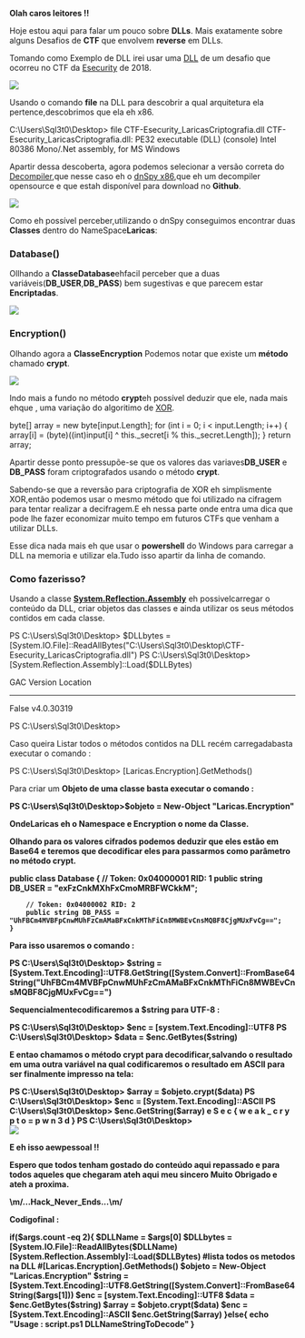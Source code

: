 <strong>Olah caros leitores !!</strong>

<p>Hoje estou aqui para falar um pouco sobre <strong>DLLs</strong>. Mais exatamente sobre alguns Desafios de <strong>CTF</strong> que envolvem  <strong>reverse</strong> em DLLs.</p>

<p>Tomando como Exemplo de DLL irei usar uma <a href=”https://github.com/sql3t0/shellterlabsCTF/blob/master/tools/LoadDLL/CTF-Esecurity_LaricasCriptografia.dll?raw=true”>DLL</a> de um desafio que ocorreu no CTF da <a href=”https://ctf.esecurity.com.br”>Esecurity</a> de 2018.</p> 

<img src="https://github.com/sql3t0/shellterlabsCTF/blob/master/tools/WriteupsSiteDeadlokTeam/LoadDLLsPowerShell/imgs/img_00.png?raw=true" />
 
<p>Usando o comando <strong>file</strong> na DLL para descobrir a qual arquitetura ela pertence,descobrimos que ela eh x86.</p>

<div>
C:\Users\Sql3t0\Desktop> file CTF-Esecurity_LaricasCriptografia.dll
CTF-Esecurity_LaricasCriptografia.dll: PE32 executable (DLL) (console) Intel 80386 Mono/.Net assembly, for MS Windows
</div>

<p>Apartir dessa descoberta, agora podemos selecionar a versão correta do <a href=”https://en.wikipedia.org/wiki/Decompiler”>Decompiler</a>,que nesse caso eh o <a href=”https://github.com/0xd4d/dnSpy”>dnSpy x86</a>,que eh um decompiler opensource e que estah disponível para download no <strong>Github</strong>.</p>

<img src="https://github.com/sql3t0/shellterlabsCTF/blob/master/tools/WriteupsSiteDeadlokTeam/LoadDLLsPowerShell/imgs/img_01.png?raw=true" />
 
<p>Como eh possível perceber,utilizando o dnSpy conseguimos encontrar duas <strong>Classes</strong> dentro do NameSpace<strong>Laricas</strong>:</p>
<h3>Database()</h3>
<p>Ollhando a <strong>Classe</strong><strong>Database</strong>ehfacil perceber que a duas variáveis(<strong>DB_USER</strong>,<strong>DB_PASS</strong>) bem sugestivas e que parecem estar <strong>Encriptadas</strong>.</p>
 
<img src="https://github.com/sql3t0/shellterlabsCTF/blob/master/tools/WriteupsSiteDeadlokTeam/LoadDLLsPowerShell/imgs/img_02.png?raw=true" />

<h3>Encryption()</h3>
<p>Olhando agora a <strong>Classe</strong><strong>Encryption</strong> Podemos notar que existe um <strong>método</strong> chamado <strong>crypt</strong>.</p>

<img src="https://github.com/sql3t0/shellterlabsCTF/blob/master/tools/WriteupsSiteDeadlokTeam/LoadDLLsPowerShell/imgs/img_03.png?raw=true" />
 
<p>Indo mais a fundo no método <strong>crypt</strong>eh possível deduzir que ele, nada mais ehque , uma variação do algoritimo de <a href=”https://en.wikipedia.org/wiki/XOR_cipher”>XOR</a>.</p>

<div>
byte[] array = new byte[input.Length];
            for (int i = 0; i < input.Length; i++)
            {
                array[i] = (byte)((int)input[i] ^ this._secret[i % this._secret.Length]);
            }
return array;
</div>

<p>Apartir desse ponto pressupõe-se que os valores das variaves<strong>DB_USER</strong> e <strong>DB_PASS</strong> foram criptografados usando o método <strong>crypt</strong>.</p>

<p>Sabendo-se que a reversão para criptografia de XOR eh simplismente XOR,então podemos usar o mesmo método que foi utilizado na cifragem para tentar realizar a decifragem.E eh nessa parte onde entra uma dica que pode lhe fazer economizar muito tempo em futuros CTFs que venham a utilizar DLLs.</p>

<p>Esse dica nada mais eh que usar o <strong>powershell</strong> do Windows para carregar a DLL na memoria e utilizar ela.Tudo isso apartir da linha de comando.</p>

<h3>Como fazerisso<strong>?</strong></h3>
<p>Usando a classe <strong><a href=”https://docs.microsoft.com/pt-br/dotnet/api/system.reflection.assembly?view=netframework-4.7.2”>System.Reflection.Assembly</a></strong> eh possivelcarregar o conteúdo da DLL, criar objetos das classes e ainda utilizar os seus métodos contidos em cada classe.</p>

<div>
PS C:\Users\Sql3t0\Desktop> $DLLbytes = [System.IO.File]::ReadAllBytes("C:\Users\Sql3t0\Desktop\CTF-Esecurity_LaricasCriptografia.dll")
PS C:\Users\Sql3t0\Desktop> [System.Reflection.Assembly]::Load($DLLBytes)

GAC    Version        Location
---    -------        --------
False  v4.0.30319


PS C:\Users\Sql3t0\Desktop>
</div>

<p>Caso queira Listar todos o métodos contidos na DLL recém carregadabasta executar o comando :</p>

<div>
PS C:\Users\Sql3t0\Desktop> [Laricas.Encryption].GetMethods()
</div>

<p>Para criar um <strong>Objeto</sctrong> de uma classe basta executar o comando :</p>

<div>
PS C:\Users\Sql3t0\Desktop>$objeto = New-Object "Laricas.Encryption"
</div>

<p>Onde<strong>Laricas</strong> eh o Namespace e <strong>Encryption</strong> o nome da <strong>Classe</strong>.</p>

<p>Olhando para os valores cifrados podemos deduzir que eles estão em Base64 e teremos que decodificar eles para passarmos como parâmetro no método <strong>crypt</strong>.</p>

<div>
public class Database
    {
        // Token: 0x04000001 RID: 1
        public string DB_USER = "exFzCnkMXhFxCmoMRBFWCkkM";

        // Token: 0x04000002 RID: 2
        public string DB_PASS = "UhFBCm4MVBFpCnwMUhFzCmAMaBFxCnkMThFiCn8MWBEvCnsMQBF8CjgMUxFvCg==";
    }
</div>

<p>Para isso usaremos o comando :</p>

<div>
PS C:\Users\Sql3t0\Desktop> $string = [System.Text.Encoding]::UTF8.GetString([System.Convert]::FromBase64String("UhFBCm4MVBFpCnwMUhFzCmAMaBFxCnkMThFiCn8MWBEvCnsMQBF8CjgMUxFvCg==")
</div>

<p>Sequencialmentecodificaremos a <strong>$string</strong> para <strong>UTF-8</strong> :</p>

<div>
PS C:\Users\Sql3t0\Desktop> $enc = [system.Text.Encoding]::UTF8
PS C:\Users\Sql3t0\Desktop> $data = $enc.GetBytes($string)
</div>

<p>E entao chamamos o método <strong>crypt</strong> para decodificar,salvando o resultado em uma outra variável na qual codificaremos o resultado em <strong>ASCII</strong> para ser finalmente impresso na tela:</p>

<div>
PS C:\Users\Sql3t0\Desktop> $array = $objeto.crypt($data)
PS C:\Users\Sql3t0\Desktop> $enc = [System.Text.Encoding]::ASCII
PS C:\Users\Sql3t0\Desktop> $enc.GetString($array)
e S e c { w e a k _ c r y p t o = p w n 3 d }
PS C:\Users\Sql3t0\Desktop>
</div>

<img src="https://github.com/sql3t0/shellterlabsCTF/blob/master/tools/WriteupsSiteDeadlokTeam/LoadDLLsPowerShell/imgs/img_04.png?raw=true" />

<p>E eh isso aewpessoal !!</p>

<p>Espero que todos tenham gostado do conteúdo aqui repassado e para todos aqueles que chegaram ateh aqui meu sincero <strong>Muito Obrigado</strong> e ateh a proxima.</p>

<p>\m/...Hack_Never_Ends...\m/</p>

<p>Codigofinal :</p>

<div>
if($args.count -eq 2){
	$DLLName = $args[0]
	$DLLbytes = [System.IO.File]::ReadAllBytes($DLLName)
	[System.Reflection.Assembly]::Load($DLLBytes)
	#lista todos os metodos na DLL
	#[Laricas.Encryption].GetMethods()
	$objeto = New-Object "Laricas.Encryption"
	$string = [System.Text.Encoding]::UTF8.GetString([System.Convert]::FromBase64String($args[1]))
	$enc = [system.Text.Encoding]::UTF8
	$data = $enc.GetBytes($string)
	$array = $objeto.crypt($data)
	$enc = [System.Text.Encoding]::ASCII
	$enc.GetString($array)
}else{
	echo "Usage : script.ps1 DLLNameStringToDecode"
}	
</div>
